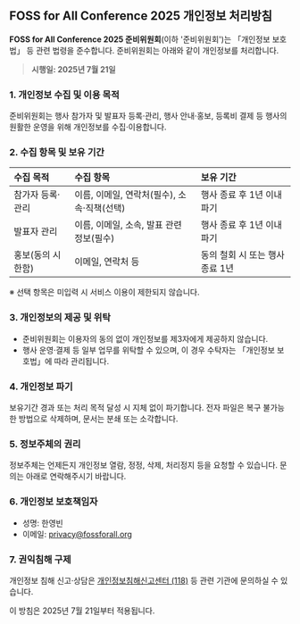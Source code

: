 ## FOSS for All Conference 2025 개인정보 처리방침

**FOSS for All Conference 2025 준비위원회**(이하 '준비위원회')는 「개인정보 보호법」 등 관련 법령을 준수합니다. 준비위원회는 아래와 같이 개인정보를 처리합니다.

> **시행일: 2025년 7월 21일**

### 1. 개인정보 수집 및 이용 목적

준비위원회는 행사 참가자 및 발표자 등록·관리, 행사 안내·홍보, 등록비 결제 등 행사의 원활한 운영을 위해 개인정보를 수집·이용합니다.

### 2. 수집 항목 및 보유 기간

| 수집 목적             | 수집 항목                                        | 보유 기간                       |
|:----------------------|:------------------------------------------------|:-------------------------------|
| 참가자 등록·관리      | 이름, 이메일, 연락처(필수), 소속·직책(선택)      | 행사 종료 후 1년 이내 파기      |
| 발표자 관리           | 이름, 이메일, 소속, 발표 관련 정보(필수) | 행사 종료 후 1년 이내 파기      |
| 홍보(동의 시 한함)    | 이메일, 연락처 등                                | 동의 철회 시 또는 행사 종료 1년  |

※ 선택 항목은 미입력 시 서비스 이용이 제한되지 않습니다.

### 3. 개인정보의 제공 및 위탁

- 준비위원회는 이용자의 동의 없이 개인정보를 제3자에게 제공하지 않습니다.
- 행사 운영‧결제 등 일부 업무를 위탁할 수 있으며, 이 경우 수탁자는 「개인정보 보호법」에 따라 관리됩니다.

### 4. 개인정보 파기

보유기간 경과 또는 처리 목적 달성 시 지체 없이 파기합니다. 전자 파일은 복구 불가능한 방법으로 삭제하며, 문서는 분쇄 또는 소각합니다.

### 5. 정보주체의 권리

정보주체는 언제든지 개인정보 열람, 정정, 삭제, 처리정지 등을 요청할 수 있습니다. 문의는 아래로 연락해주시기 바랍니다.

### 6. 개인정보 보호책임자

- 성명: 한영빈
- 이메일: privacy@fossforall.org

### 7. 권익침해 구제

개인정보 침해 신고·상담은 [개인정보침해신고센터 (118)](https://privacy.kisa.or.kr) 등 관련 기관에 문의하실 수 있습니다.

이 방침은 2025년 7월 21일부터 적용됩니다.
